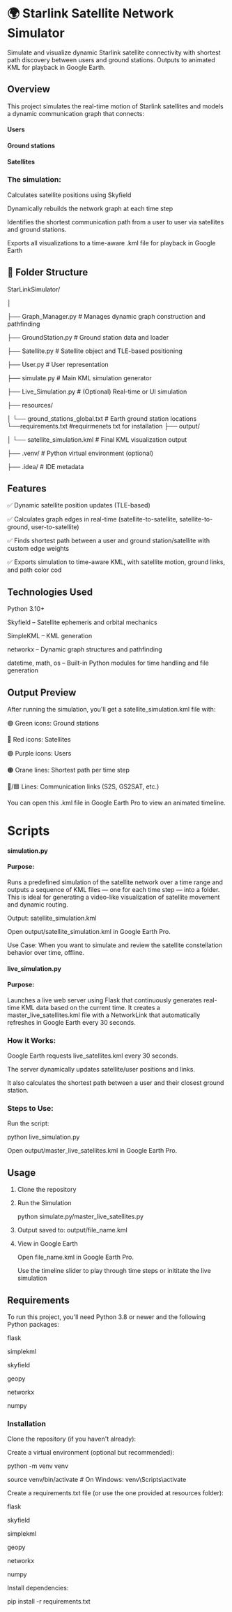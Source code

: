 # 🌍 Starlink Satellite Network Simulator #

Simulate and visualize dynamic Starlink satellite connectivity with shortest path discovery between users and ground stations. Outputs to animated KML for playback in Google Earth.

## Overview ##

This project simulates the real-time motion of Starlink satellites and models a dynamic communication graph that connects:

#### Users

#### Ground stations

#### Satellites

### The simulation:

Calculates satellite positions using Skyfield

Dynamically rebuilds the network graph at each time step

Identifies the shortest communication path from a user to user via satellites and ground stations.

Exports all visualizations to a time-aware .kml file for playback in Google Earth

## 📁 Folder Structure ##

StarLinkSimulator/

│

├── Graph_Manager.py           # Manages dynamic graph construction and pathfinding

├── GroundStation.py           # Ground station data and loader

├── Satellite.py               # Satellite object and TLE-based positioning

├── User.py                    # User representation

├── simulate.py                # Main KML simulation generator

├── Live_Simulation.py         # (Optional) Real-time or UI simulation

├── resources/

│   └── ground_stations_global.txt   # Earth ground station locations
    └──requirements.txt              #requirmenets txt for installation
├── output/

│   └── satellite_simulation.kml     # Final KML visualization output

├── .venv/                     # Python virtual environment (optional)

├── .idea/                     # IDE metadata

 ## Features ##
✅ Dynamic satellite position updates (TLE-based)

✅ Calculates graph edges in real-time (satellite-to-satellite, satellite-to-ground, user-to-satellite)

✅ Finds shortest path between a user and ground station/satellite with custom edge weights

✅ Exports simulation to time-aware KML, with satellite motion, ground links, and path color cod

## Technologies Used

Python 3.10+

Skyfield – Satellite ephemeris and orbital mechanics

SimpleKML – KML generation

networkx – Dynamic graph structures and pathfinding

datetime, math, os – Built-in Python modules for time handling and file generation

 ## Output Preview

After running the simulation, you'll get a satellite_simulation.kml file with:

🟢 Green icons: Ground stations

🔴 Red icons: Satellites

🟣 Purple icons: Users

🟠 Orane lines: Shortest path per time step

🔴/🟦 Lines: Communication links (S2S, GS2SAT, etc.)

You can open this .kml file in Google Earth Pro to view an animated timeline.

# Scripts #

#### simulation.py ####

#### Purpose:

Runs a predefined simulation of the satellite network over a time range and outputs a sequence of KML files — one for each time step — into a folder. This is ideal for generating a video-like visualization of satellite movement and dynamic routing.

Output: satellite_simulation.kml

Open output/satellite_simulation.kml in Google Earth Pro.

Use Case:
When you want to simulate and review the satellite constellation behavior over time, offline.

#### live_simulation.py ####

#### Purpose:

Launches a live web server using Flask that continuously generates real-time KML data based on the current time. It creates a master_live_satellites.kml file with a NetworkLink that automatically refreshes in Google Earth every 30 seconds.

### How it Works:

Google Earth requests live_satellites.kml every 30 seconds.

The server dynamically updates satellite/user positions and links.

It also calculates the shortest path between a user and their closest ground station.

### Steps to Use:

Run the script:

python live_simulation.py

Open output/master_live_satellites.kml in Google Earth Pro.

## Usage ##

1. Clone the repository

2. Run the Simulation

    python simulate.py/master_live_satellites.py

3. Output saved to: output/file_name.kml

4. View in Google Earth

    Open file_name.kml in Google Earth Pro.

    Use the timeline slider to play through time steps or inititate the live simulation

## Requirements ##
 
To run this project, you'll need Python 3.8 or newer and the following Python packages:

flask

simplekml

skyfield

geopy

networkx

numpy

### Installation ###

Clone the repository (if you haven't already):

Create a virtual environment (optional but recommended):

python -m venv venv

source venv/bin/activate     # On Windows: venv\Scripts\activate

Create a requirements.txt file (or use the one provided at resources folder):

flask

skyfield

simplekml

geopy

networkx

numpy

Install dependencies:

pip install -r requirements.txt


